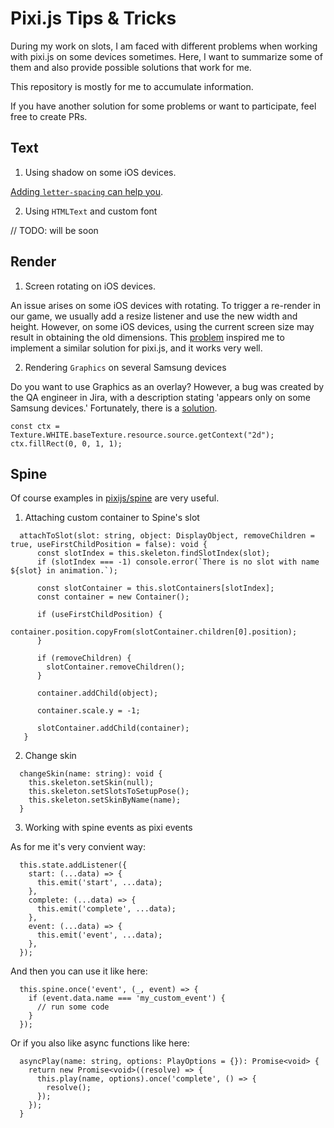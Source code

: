 # Pixi.js Tips & Tricks

During my work on slots, I am faced with different problems when working with pixi.js on some devices sometimes. Here, I want to summarize some of them and also provide possible solutions that work for me.

This repository is mostly for me to accumulate information.

If you have another solution for some problems or want to participate, feel free to create PRs.

## Text

1. Using shadow on some iOS devices.

[Adding `letter-spacing` can help you](https://github.com/pixijs/pixijs/issues/6817).

2. Using `HTMLText` and custom font

// TODO: will be soon

## Render

1. Screen rotating on iOS devices.

An issue arises on some iOS devices with rotating.
To trigger a re-render in our game, we usually add a resize listener and use the new width and height.
However, on some iOS devices, using the current screen size may result in obtaining the old dimensions.
This [problem](https://discourse.elm-lang.org/t/incorrect-onresize-window-dimensions-in-some-browsers-on-ios/7232) inspired me to implement a similar solution for pixi.js, and it works very well.

2. Rendering `Graphics` on several Samsung devices

Do you want to use Graphics as an overlay? However, a bug was created by the QA engineer in Jira, with a description stating 'appears only on some Samsung devices.' Fortunately, there is a [solution](https://github.com/pixijs/pixijs/issues/8315).

```
const ctx = Texture.WHITE.baseTexture.resource.source.getContext("2d");
ctx.fillRect(0, 0, 1, 1);
```
## Spine

Of course examples in [pixijs/spine](https://github.com/pixijs/spine/blob/master/examples/index.md) are very useful.

1. Attaching custom container to Spine's slot

```
  attachToSlot(slot: string, object: DisplayObject, removeChildren = true, useFirstChildPosition = false): void {
      const slotIndex = this.skeleton.findSlotIndex(slot);
      if (slotIndex === -1) console.error(`There is no slot with name ${slot} in animation.`);
  
      const slotContainer = this.slotContainers[slotIndex];
      const container = new Container();
  
      if (useFirstChildPosition) {
        container.position.copyFrom(slotContainer.children[0].position);
      }
  
      if (removeChildren) {
        slotContainer.removeChildren();
      }
  
      container.addChild(object);
  
      container.scale.y = -1;
  
      slotContainer.addChild(container);
   }
```

2. Change skin

```
  changeSkin(name: string): void {
    this.skeleton.setSkin(null);
    this.skeleton.setSlotsToSetupPose();
    this.skeleton.setSkinByName(name);
  }
```

3. Working with spine events as pixi events

As for me it's very convient way:
```
  this.state.addListener({
    start: (...data) => {
      this.emit('start', ...data);
    },
    complete: (...data) => {
      this.emit('complete', ...data);
    },
    event: (...data) => {
      this.emit('event', ...data);
    },
  });
```

And then you can use it like here:
```
  this.spine.once('event', (_, event) => {
    if (event.data.name === 'my_custom_event') {
      // run some code
    }
  });
```

Or if you also like async functions like here:
```
  asyncPlay(name: string, options: PlayOptions = {}): Promise<void> {
    return new Promise<void>((resolve) => {
      this.play(name, options).once('complete', () => {
        resolve();
      });
    });
  }
```
